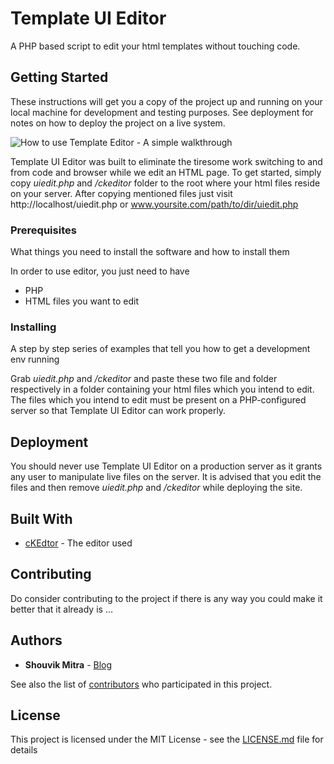 # Template UI Editor

A PHP based script to edit your html templates without touching code.

## Getting Started

These instructions will get you a copy of the project up and running on your local machine for development and testing purposes. See deployment for notes on how to deploy the project on a live system.


<img src="https://i.makeagif.com/media/3-08-2019/uf6WvO.gif" alt="How to use Template Editor - A simple walkthrough">

Template UI Editor was built to eliminate the tiresome work switching to and from code and browser while we edit an HTML page. To get started, simply copy *uiedit.php* and */ckeditor* folder to the root where your html files reside on your server. After copying mentioned files just visit http://localhost/uiedit.php or www.yoursite.com/path/to/dir/uiedit.php

### Prerequisites

What things you need to install the software and how to install them

In order to use editor, you just need to have 
* PHP
* HTML files you want to edit


### Installing

A step by step series of examples that tell you how to get a development env running

Grab *uiedit.php* and */ckeditor* and paste these two file and folder respectively in a folder containing your html files which you intend to edit. The files which you intend to edit must be present on a PHP-configured server so that Template UI Editor can work properly. 


## Deployment

You should never use Template UI Editor on a production server as it grants any user to manipulate live files on the server. 
It is advised that you edit the files and then remove *uiedit.php* and */ckeditor* while deploying the site.

## Built With

* [cKEdtor](https://ckeditor.com/ckeditor-4/) - The editor used

## Contributing

Do consider contributing to the project if there is any way you could make it better that it already is ...

## Authors

* **Shouvik Mitra** - [Blog](https://iamshouvikmitra.blogspot.com)

See also the list of [contributors](https://github.com/iamshouvikmitra/Template-Editor/contributors) who participated in this project.

## License

This project is licensed under the MIT License - see the [LICENSE.md](LICENSE.md) file for details
